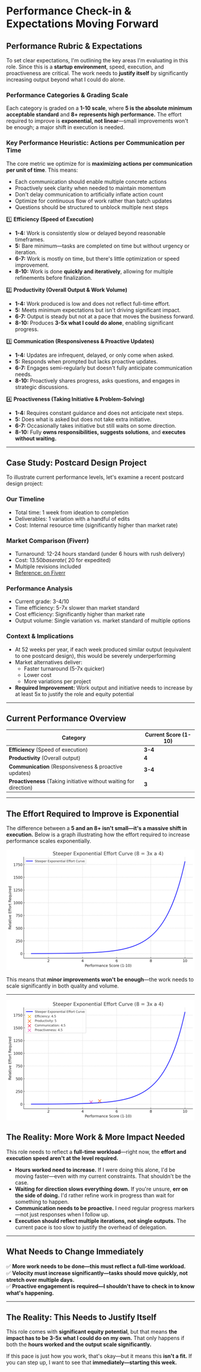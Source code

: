 # **Performance Check-in & Expectations Moving Forward**

## **Performance Rubric & Expectations**  

To set clear expectations, I'm outlining the key areas I'm evaluating in this role. Since this is a **startup environment**, speed, execution, and proactiveness are critical. The work needs to **justify itself** by significantly increasing output beyond what I could do alone.  

### **Performance Categories & Grading Scale**  

Each category is graded on a **1-10 scale**, where **5 is the absolute minimum acceptable standard** and **8+ represents high performance.** The effort required to improve is **exponential, not linear**—small improvements won't be enough; a major shift in execution is needed.  

### **Key Performance Heuristic: Actions per Communication per Time**

The core metric we optimize for is **maximizing actions per communication per unit of time**. This means:
- Each communication should enable multiple concrete actions
- Proactively seek clarity when needed to maintain momentum
- Don't delay communication to artificially inflate action count
- Optimize for continuous flow of work rather than batch updates
- Questions should be structured to unblock multiple next steps

1️⃣ **Efficiency (Speed of Execution)**  
   - **1-4:** Work is consistently slow or delayed beyond reasonable timeframes.  
   - **5:** Bare minimum—tasks are completed on time but without urgency or iteration.  
   - **6-7:** Work is mostly on time, but there's little optimization or speed improvement.  
   - **8-10:** Work is done **quickly and iteratively**, allowing for multiple refinements before finalization.  

2️⃣ **Productivity (Overall Output & Work Volume)**  
   - **1-4:** Work produced is low and does not reflect full-time effort.  
   - **5:** Meets minimum expectations but isn't driving significant impact.  
   - **6-7:** Output is steady but not at a pace that moves the business forward.  
   - **8-10:** Produces **3-5x what I could do alone**, enabling significant progress.  

3️⃣ **Communication (Responsiveness & Proactive Updates)**  
   - **1-4:** Updates are infrequent, delayed, or only come when asked.  
   - **5:** Responds when prompted but lacks proactive updates.  
   - **6-7:** Engages semi-regularly but doesn't fully anticipate communication needs.  
   - **8-10:** Proactively shares progress, asks questions, and engages in strategic discussions.  

4️⃣ **Proactiveness (Taking Initiative & Problem-Solving)**  
   - **1-4:** Requires constant guidance and does not anticipate next steps.  
   - **5:** Does what is asked but does not take extra initiative.  
   - **6-7:** Occasionally takes initiative but still waits on some direction.  
   - **8-10:** Fully **owns responsibilities, suggests solutions**, and **executes without waiting.**  

---

## **Case Study: Postcard Design Project**

To illustrate current performance levels, let's examine a recent postcard design project:

### **Our Timeline**
- Total time: 1 week from ideation to completion
- Deliverables: 1 variation with a handful of edits
- Cost: Internal resource time (significantly higher than market rate)

### **Market Comparison (Fiverr)**
- Turnaround: 12-24 hours standard (under 6 hours with rush delivery)
- Cost: $13.50 base rate (~$20 for expedited)
- Multiple revisions included
- [Reference: on Fiverr](https://www.fiverr.com/graphizhub/do-party-event-church-business-book-release-flyer-design)

### **Performance Analysis**
- Current grade: 3-4/10
- Time efficiency: 5-7x slower than market standard
- Cost efficiency: Significantly higher than market rate
- Output volume: Single variation vs. market standard of multiple options

### **Context & Implications**
- At 52 weeks per year, if each week produced similar output (equivalent to one postcard design), this would be severely underperforming
- Market alternatives deliver:
  - Faster turnaround (5-7x quicker)
  - Lower cost
  - More variations per project
- **Required Improvement:** Work output and initiative needs to increase by at least 5x to justify the role and equity potential

---

## **Current Performance Overview**  

| **Category**       | **Current Score (1-10)** |
|-------------------|----------------------|
| **Efficiency** (Speed of execution) | **3-4** |
| **Productivity** (Overall output) | **4** |
| **Communication** (Responsiveness & proactive updates) | **3-4** |
| **Proactiveness** (Taking initiative without waiting for direction) | **3** |

---

## **The Effort Required to Improve is Exponential**  

The difference between a **5 and an 8+ isn't small—it's a massive shift in execution.** Below is a graph illustrating how the effort required to increase performance scales exponentially.  

![Exponential Effort vs. Performance](perf2.png)  

This means that **minor improvements won't be enough**—the work needs to scale significantly in both quality and volume.  

---

![Exponential Effort vs. Performance](pref.png)

## **The Reality: More Work & More Impact Needed**  

This role needs to reflect a **full-time workload**—right now, the **effort and execution speed aren't at the level required.**  

- **Hours worked need to increase.** If I were doing this alone, I'd be moving faster—even with my current constraints. That shouldn't be the case.  
- **Waiting for direction slows everything down.** If you're unsure, **err on the side of doing.** I'd rather refine work in progress than wait for something to happen.  
- **Communication needs to be proactive.** I need regular progress markers—not just responses when I follow up.  
- **Execution should reflect multiple iterations, not single outputs.** The current pace is too slow to justify the overhead of delegation.  

---

## **What Needs to Change Immediately**  

✅ **More work needs to be done—this must reflect a full-time workload.**  
✅ **Velocity must increase significantly—tasks should move quickly, not stretch over multiple days.**  
✅ **Proactive engagement is required—I shouldn't have to check in to know what's happening.**  

---

## **The Reality: This Needs to Justify Itself**  

This role comes with **significant equity potential**, but that means **the impact has to be 3-5x what I could do on my own.** That only happens if both the **hours worked and the output scale significantly.**  

If this pace is just how you work, that's okay—but it means this **isn't a fit.** If you can step up, I want to see that **immediately—starting this week.**  

